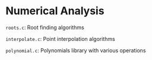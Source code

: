 # Numerical Analysis

`roots.c`: Root finding algorithms

`interpolate.c`: Point interpolation algorithms

`polynomial.c`: Polynomials library with various operations
